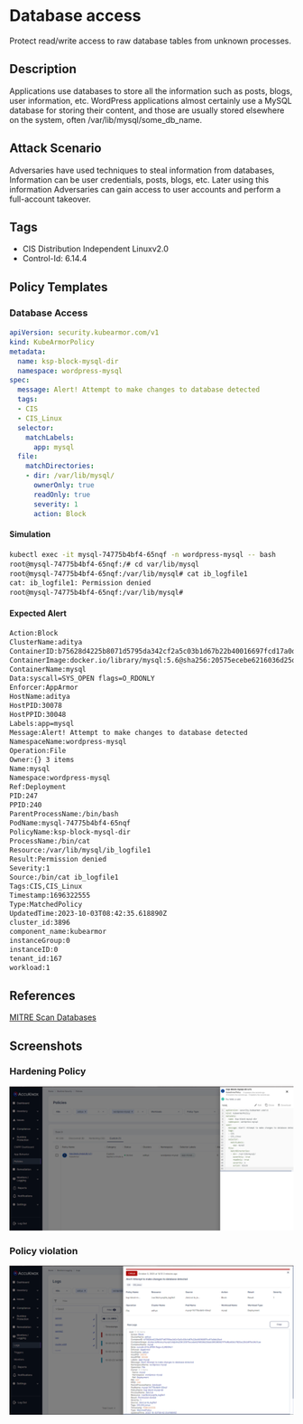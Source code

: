 # Database access
Protect read/write access to raw database tables from unknown processes.

## Description
Applications use databases to store all the information such as posts, blogs, user information, etc. WordPress applications almost certainly use a MySQL database for storing their content, and those are usually stored elsewhere on the system, often /var/lib/mysql/some_db_name. 

## Attack Scenario
Adversaries have used techniques to steal information from databases, Information can be user credentials, posts, blogs, etc. Later using this information Adversaries can gain access to user accounts and perform a full-account takeover.

## Tags
- CIS Distribution Independent Linuxv2.0
- Control-Id: 6.14.4

## Policy Templates
### Database Access
```yaml
apiVersion: security.kubearmor.com/v1
kind: KubeArmorPolicy
metadata:
  name: ksp-block-mysql-dir
  namespace: wordpress-mysql
spec:
  message: Alert! Attempt to make changes to database detected
  tags:
  - CIS
  - CIS_Linux
  selector:
    matchLabels:
      app: mysql
  file:
    matchDirectories:
    - dir: /var/lib/mysql/
      ownerOnly: true
      readOnly: true
      severity: 1
      action: Block
```
#### Simulation
```sh
kubectl exec -it mysql-74775b4bf4-65nqf -n wordpress-mysql -- bash
root@mysql-74775b4bf4-65nqf:/# cd var/lib/mysql
root@mysql-74775b4bf4-65nqf:/var/lib/mysql# cat ib_logfile1
cat: ib_logfile1: Permission denied
root@mysql-74775b4bf4-65nqf:/var/lib/mysql#
```

#### Expected Alert
```
Action:Block
ClusterName:aditya
ContainerID:b75628d4225b8071d5795da342cf2a5c03b1d67b22b40016697fcd17a0db20e4
ContainerImage:docker.io/library/mysql:5.6@sha256:20575ecebe6216036d25dab5903808211f1e9ba63dc7825ac20cb975e34cfcae
ContainerName:mysql
Data:syscall=SYS_OPEN flags=O_RDONLY
Enforcer:AppArmor
HostName:aditya
HostPID:30078
HostPPID:30048
Labels:app=mysql
Message:Alert! Attempt to make changes to database detected
NamespaceName:wordpress-mysql
Operation:File
Owner:{} 3 items
Name:mysql
Namespace:wordpress-mysql
Ref:Deployment
PID:247
PPID:240
ParentProcessName:/bin/bash
PodName:mysql-74775b4bf4-65nqf
PolicyName:ksp-block-mysql-dir
ProcessName:/bin/cat
Resource:/var/lib/mysql/ib_logfile1
Result:Permission denied
Severity:1
Source:/bin/cat ib_logfile1
Tags:CIS,CIS_Linux
Timestamp:1696322555
Type:MatchedPolicy
UpdatedTime:2023-10-03T08:42:35.618890Z
cluster_id:3896
component_name:kubearmor
instanceGroup:0
instanceID:0
tenant_id:167
workload:1
```

## References
[MITRE Scan Databases](https://attack.mitre.org/techniques/T1596/005/)

## Screenshots
### Hardening Policy
![](../images/cards/db-access-0.png)

### Policy violation
![](../images/cards/db-access-1.png)

